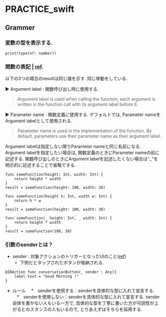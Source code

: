 # PRACTICE_swift

## Grammer

### 変数の型を表示する.
```
print(type(of: number))
```
### 関数の表記 | [ref](https://docs.swift.org/swift-book/LanguageGuide/Functions.html).
以下の3つの場合のresultは同じ値を示す. 同じ挙動をしている.  

▶︎ Argument label : 関数呼び出し時に使用する.  
> Argument label is used when calling the function; each argument is written in the function call with its argument label before it.  
 
▶︎ Parameter name : 関数定義に使用する. デフォルトでは, Parameter nameをArgument labelとして使用される.  
> Parameter name is used in the implementation of the function. By default, parameters use their parameter name as their argument label.  

Argument labelは指定しない限りParameter nameと同じ名前になる. Argument labelを指定したい場合は, 関数定義のときにParameter nameの前に記述する. 関数呼び出しのときにArgument labelを記述したくない場合は"_"を明示的に記述することで省略できる.  

```
func someFunction(height: Int, width: Int) {
    return height * width
}
result = someFunction(height: 100, width: 30)
```

```
func someFunction(height h: Int, width w: Int) {
    return h * w
}
result = someFunction(height: 100, width: 30)
```

```
func someFunction(_ height: Int, _ width: Int) {
    return height * width
}
result = someFunction(100, 30)
```

### 引数のsenderとは？
* sender : 対象アクションのトリガーとなったUIのこと([ref](https://qiita.com/uhooi/items/e90d06e5d5681d72cbd0))
   * 下例だとタップされたボタンが格納される.
```
@IBAction func conversationButton(_ sender : Any){
    label.text = "Good Morning !"
}
```
* ルール
 　*　senderを使用する：senderを具体的な型に入れて宣言する.
 　*　senderを使用しない：senderを具体的な型に入れて宣言する. sender自体を書かない人もいる一方で, 具体的な型を丁寧に書いた方が可読性が上がるとのスタンスの人もいるので, とりあえずはそちらを採用する.

